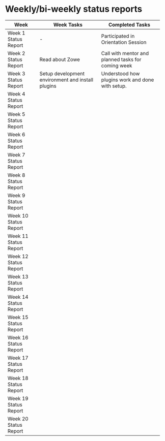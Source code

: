 # Weekly/bi-weekly status reports

| Week | Week Tasks | Completed Tasks |
|---|---|---|
| Week 1 Status Report | - | Participated in Orientation Session|
| Week 2 Status Report | Read about Zowe | Call with mentor and planned tasks for coming week|
| Week 3 Status Report | Setup development environment and install plugins |  Understood how plugins work and done with setup.|
| Week 4 Status Report | | |
| Week 5 Status Report | | |
| Week 6 Status Report | | |
| Week 7 Status Report | | |
| Week 8 Status Report | | |
| Week 9 Status Report | | |
| Week 10 Status Report | | |
| Week 11 Status Report | | |
| Week 12 Status Report | | |
| Week 13 Status Report | | |
| Week 14 Status Report | | |
| Week 15 Status Report | | |
| Week 16 Status Report | | |
| Week 17 Status Report | | |
| Week 18 Status Report | | |
| Week 19 Status Report | | |
| Week 20 Status Report | | |
